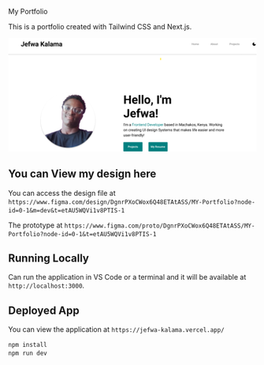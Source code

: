 My Portfolio

This is a portfolio created with Tailwind CSS and Next.js.

![Portfolio Snapshot](snapshot/snapshot.png)

## You can View my design here

You can access the design file at
`https://www.figma.com/design/DgnrPXoCWox6Q48ETAtASS/MY-Portfolio?node-id=0-1&m=dev&t=etAU5WQVi1v8PTIS-1`

The prototype at
`https://www.figma.com/proto/DgnrPXoCWox6Q48ETAtASS/MY-Portfolio?node-id=0-1&t=etAU5WQVi1v8PTIS-1`

## Running Locally

Can run the application in VS Code or a terminal and it will be available at `http://localhost:3000`.

## Deployed App

You can view the application at
`https://jefwa-kalama.vercel.app/`

```bash
npm install
npm run dev
```
